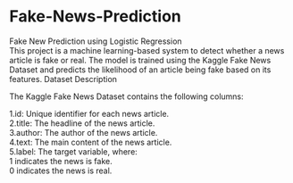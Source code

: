 # Fake-News-Prediction
Fake New Prediction using Logistic Regression
</br>
This project is a machine learning-based system to detect whether a news article is fake or real. The model is trained using the Kaggle Fake News Dataset and predicts the likelihood of an article being fake based on its features.
Dataset Description

The Kaggle Fake News Dataset contains the following columns:

1.id: Unique identifier for each news article.
</br>
2.title: The headline of the news article.
</br>
3.author: The author of the news article.
</br>
4.text: The main content of the news article.
</br>
5.label: The target variable, where:
</br>
  1 indicates the news is fake.
  </br>
  0 indicates the news is real.
